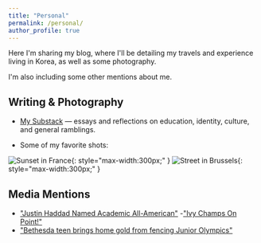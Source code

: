 ```yaml
---
title: "Personal"
permalink: /personal/
author_profile: true
---
```


Here I'm sharing my blog, where I'll be detailing my travels and experience living in Korea, as well as some photography.

I'm also including some other mentions about me.

## Writing & Photography
- [My Substack](https://substack.com/@firestar2202?utm_campaign=profile&utm_medium=profile-page) — essays and reflections on education, identity, culture, and general ramblings.

- Some of my favorite shots:

![Sunset in France](/images/photo1.jpg){: style="max-width:300px;" }
![Street in Brussels](/images/photo2.jpg){: style="max-width:300px;" }

## Media Mentions
- ["Justin Haddad Named Academic All-American"](https://gocolumbialions.com/news/2025/7/9/fencing-justin-haddad-named-academic-all-american.aspx)
-["Ivy Champs On Point!"](https://news.columbia.edu/content/ivy-champs-point) 
- ["Bethesda teen brings home gold from fencing Junior Olympics"](https://wtop.com/local/2019/02/bethesda-teen-brings-home-gold-from-fencing-junior-olympics/)
